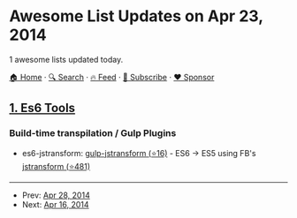 # Awesome List Updates on Apr 23, 2014

1 awesome lists updated today.

[🏠 Home](/README.md) · [🔍 Search](https://www.trackawesomelist.com/search/) · [🔥 Feed](https://www.trackawesomelist.com/rss.xml) · [📮 Subscribe](https://trackawesomelist.us17.list-manage.com/subscribe?u=d2f0117aa829c83a63ec63c2f&id=36a103854c) · [❤️  Sponsor](https://github.com/sponsors/theowenyoung)



## [1. Es6 Tools](/content/addyosmani/es6-tools/README.md)

### Build-time transpilation / Gulp Plugins

*   es6-jstransform: [gulp-jstransform (⭐16)](https://github.com/hemanth/gulp-jstransform) - ES6 → ES5 using FB's [jstransform (⭐481)](https://github.com/facebook/jstransform)

---

- Prev: [Apr 28, 2014](/content/2014/04/28/README.md)
- Next: [Apr 16, 2014](/content/2014/04/16/README.md)